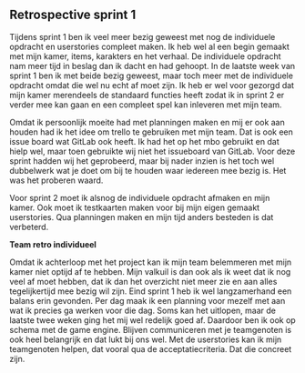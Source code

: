 ## Retrospective sprint 1

Tijdens sprint 1 ben ik veel meer bezig geweest met nog de individuele opdracht en userstories compleet maken. Ik heb wel al een begin gemaakt met mijn kamer, items, karakters en het verhaal. De individuele opdracht nam meer tijd in beslag dan ik dacht en had gehoopt. In de laatste week van sprint 1 ben ik met beide bezig geweest, maar toch meer met de individuele opdracht omdat die wel nu echt af moet zijn. Ik heb er wel voor gezorgd dat mijn kamer merendeels de standaard functies heeft zodat ik in sprint 2 er verder mee kan gaan en een compleet spel kan inleveren met mijn team.

Omdat ik persoonlijk moeite had met planningen maken en mij er ook aan houden had ik het idee om trello te gebruiken met mijn team. Dat is ook een issue board wat GitLab ook heeft. Ik had het op het mbo gebruikt en dat hielp wel, maar toen gebruikte wij niet het issueboard van GitLab. Voor deze sprint hadden wij het geprobeerd, maar bij nader inzien is het toch wel dubbelwerk wat je doet om bij te houden waar iedereen mee bezig is. Het was het proberen waard.

Voor sprint 2 moet ik alsnog de individuele opdracht afmaken en mijn kamer. Ook moet ik testkaarten maken voor bij mijn eigen gemaakt userstories. Qua planningen maken en mijn tijd anders besteden is dat verbeterd.

**Team retro individueel**

Omdat ik achterloop met het project kan ik mijn team belemmeren met mijn kamer niet optijd af te hebben. Mijn valkuil is dan ook als ik weet dat ik nog veel af moet hebben, dat ik dan het overzicht niet meer zie en aan alles tegelijkertijd mee bezig wil zijn. Eind sprint 1 heb ik wel langzamerhand een balans erin gevonden. Per dag maak ik een planning voor mezelf met aan wat ik precies ga werken voor die dag. Soms kan het uitlopen, maar de laatste twee weken ging het mij wel redelijk goed af. Daardoor ben ik ook op schema met de game engine. Blijven communiceren met je teamgenoten is ook heel belangrijk en dat lukt bij ons wel. Met de userstories kan ik mijn teamgenoten helpen, dat vooral qua de acceptatiecriteria. Dat die concreet zijn.

